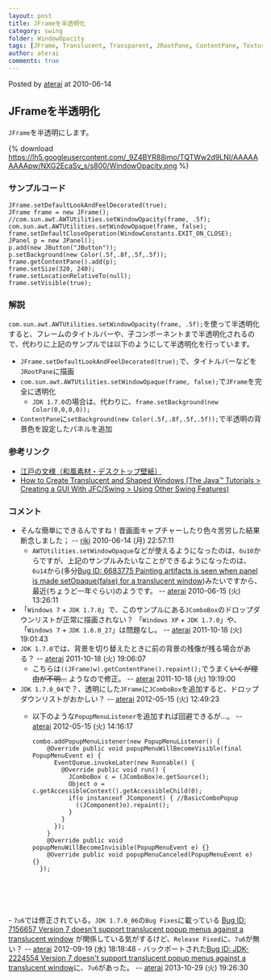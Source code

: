 ```yaml
---
layout: post
title: JFrameを半透明化
category: swing
folder: WindowOpacity
tags: [JFrame, Translucent, Transparent, JRootPane, ContentPane, TexturePaint]
author: aterai
comments: true
---
```


Posted by [aterai](http://terai.xrea.jp/aterai.html) at 2010-06-14

## JFrameを半透明化
`JFrame`を半透明にします。

{% download https://lh5.googleusercontent.com/_9Z4BYR88imo/TQTWw2d9LNI/AAAAAAAAApw/NXG2EcaSv_s/s800/WindowOpacity.png %}

### サンプルコード
<pre class="prettyprint"><code>JFrame.setDefaultLookAndFeelDecorated(true);
JFrame frame = new JFrame();
//com.sun.awt.AWTUtilities.setWindowOpacity(frame, .5f);
com.sun.awt.AWTUtilities.setWindowOpaque(frame, false);
frame.setDefaultCloseOperation(WindowConstants.EXIT_ON_CLOSE);
JPanel p = new JPanel();
p.add(new JButton("JButton"));
p.setBackground(new Color(.5f,.8f,.5f,.5f));
frame.getContentPane().add(p);
frame.setSize(320, 240);
frame.setLocationRelativeTo(null);
frame.setVisible(true);
</code></pre>

### 解説
`com.sun.awt.AWTUtilities.setWindowOpacity(frame, .5f);`を使って半透明化すると、フレームのタイトルバーや、子コンポーネントまで半透明化されるので、代わりに上記のサンプルでは以下のようにして半透明化を行っています。

- `JFrame.setDefaultLookAndFeelDecorated(true);`で、タイトルバーなどを`JRootPane`に描画
- `com.sun.awt.AWTUtilities.setWindowOpaque(frame, false);`で`JFrame`を完全に透明化
    - `JDK 1.7.0`の場合は、代わりに、`frame.setBackground(new Color(0,0,0,0));`
- `ContentPane`に`setBackground(new Color(.5f,.8f,.5f,.5f));`で半透明の背景色を設定したパネルを追加

<!-- dummy comment line for breaking list -->

### 参考リンク
- [江戸の文様（和風素材・デスクトップ壁紙）](http://www.viva-edo.com/komon/edokomon.html)
- [How to Create Translucent and Shaped Windows (The Java™ Tutorials > Creating a GUI With JFC/Swing > Using Other Swing Features)](http://docs.oracle.com/javase/tutorial/uiswing/misc/trans_shaped_windows.html)

<!-- dummy comment line for breaking list -->

### コメント
- そんな簡単にできるんですね！昔画面キャプチャーしたり色々苦労した結果断念しました； -- [riki](http://terai.xrea.jp/riki.html) 2010-06-14 (月) 22:57:11
    - `AWTUtilities.setWindowOpaque`などが使えるようになったのは、`6u10`からですが、上記のサンプルみたいなことができるようになったのは、`6u14`から(多分[Bug ID: 6683775 Painting artifacts is seen when panel is made setOpaque(false) for a translucent window](http://bugs.sun.com/bugdatabase/view_bug.do?bug_id=6683775))みたいですから、最近(ちょうど一年ぐらい)のようです。 -- [aterai](http://terai.xrea.jp/aterai.html) 2010-06-15 (火) 13:26:11
- 「`Windows 7` + `JDK 1.7.0`」で、このサンプルにある`JComboBox`のドロップダウンリストが正常に描画されない？ 「`Windows XP` + `JDK 1.7.0`」や、「`Windows 7` + `JDK 1.6.0_27`」は問題なし。 -- [aterai](http://terai.xrea.jp/aterai.html) 2011-10-18 (火) 19:01:43
- `JDK 1.7.0`では、背景を切り替えたときに前の背景の残像が残る場合がある？ -- [aterai](http://terai.xrea.jp/aterai.html) 2011-10-18 (火) 19:06:07
    - こちらは`((JFrame)w).getContentPane().repaint();`でうまく~~いくが理由が不明…~~ ようなので修正。 -- [aterai](http://terai.xrea.jp/aterai.html) 2011-10-18 (火) 19:19:00
- `JDK 1.7.0_04`で？、透明にした`JFrame`に`JComboBox`を追加すると、ドロップダウンリストがおかしい？ -- [aterai](http://terai.xrea.jp/aterai.html) 2012-05-15 (火) 12:49:23
    - 以下のような`PopupMenuListener`を追加すれば回避できるが…。 -- [aterai](http://terai.xrea.jp/aterai.html) 2012-05-15 (火) 14:16:17
        
        <pre class="prettyprint"><code>combo.addPopupMenuListener(new PopupMenuListener() {
          @Override public void popupMenuWillBecomeVisible(final PopupMenuEvent e) {
            EventQueue.invokeLater(new Runnable() {
              @Override public void run() {
                JComboBox c = (JComboBox)e.getSource();
                Object o = c.getAccessibleContext().getAccessibleChild(0);
                if(o instanceof JComponent) { //BasicComboPopup
                  ((JComponent)o).repaint();
                }
              }
            });
          }
          @Override public void popupMenuWillBecomeInvisible(PopupMenuEvent e) {}
          @Override public void popupMenuCanceled(PopupMenuEvent e) {}
        });
</code></pre>
    - `7u6`では修正されている。`JDK 1.7.0_06`の`Bug Fixes`に載っている [Bug ID: 7156657 Version 7 doesn't support translucent popup menus against a translucent window](http://bugs.sun.com/bugdatabase/view_bug.do?bug_id=7156657) が関係している気がするけど、`Release Fixed`に、`7u6`が無い？ -- [aterai](http://terai.xrea.jp/aterai.html) 2012-09-19 (水) 18:18:48
        - バックポートされた[Bug ID: JDK-2224554 Version 7 doesn't support translucent popup menus against a translucent window](http://bugs.sun.com/bugdatabase/view_bug.do?bug_id=2224554)に、`7u6`があった。 -- [aterai](http://terai.xrea.jp/aterai.html) 2013-10-29 (火) 19:26:30

<!-- dummy comment line for breaking list -->

